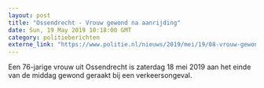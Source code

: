 ```yaml
---
layout: post
title: "Ossendrecht - Vrouw gewond na aanrijding"
date: Sun, 19 May 2019 10:18:00 GMT
category: politieberichten
externe_link: "https://www.politie.nl/nieuws/2019/mei/19/08-vrouw-gewond-na-aanrijding.html"
---
```


Een 76-jarige vrouw uit Ossendrecht is zaterdag 18 mei 2019 aan het einde van de middag gewond geraakt bij een verkeersongeval.
